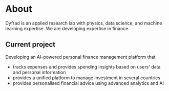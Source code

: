 # About 

Dyfrad is an applied research lab with physics, data science, and machine learning expertise. We are developing expertise in finance.

## Current project
Developing an AI-powered personal finance management platform that
* tracks expenses and provides spending insights based on users' data and personal information
* provides a unified platform to manage investment in several countries
* provides personalised financial advice using advanced analytics and AI

